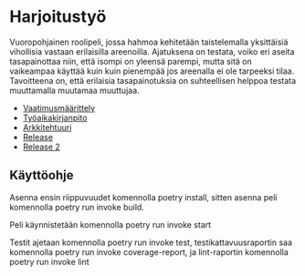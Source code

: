 # Harjoitustyö

Vuoropohjainen roolipeli, jossa hahmoa kehitetään taistelemalla yksittäisiä vihollisia vastaan erilaisilla areenoilla. Ajatuksena on testata, voiko eri aseita tasapainottaa niin, että isompi on yleensä parempi, mutta sitä on vaikeampaa käyttää kuin kuin pienempää jos areenalla ei ole tarpeeksi tilaa. Tavoitteena on, että erilaisia tasapainotuksia on suhteellisen helppoa testata muuttamalla muutamaa muuttujaa.


* [Vaatimusmäärittely](https://github.com/Yogho358/ot-harjoitustyo/blob/master/dokumentaatio/vaatimusmaarittely.md)
* [Työaikakirjanpito](https://github.com/Yogho358/ot-harjoitustyo/blob/master/dokumentaatio/tyoaikakirjanpito.md)
* [Arkkitehtuuri](https://github.com/Yogho358/ot-harjoitustyo/blob/master/dokumentaatio/arkkitehtuuri.MD)
* [Release](https://github.com/Yogho358/ot-harjoitustyo/releases/tag/viikko5)
* [Release 2](https://github.com/Yogho358/ot-harjoitustyo/releases/tag/viikko6)

## Käyttöohje

Asenna ensin riippuvuudet komennolla poetry install, sitten asenna peli komennolla poetry run invoke build.

Peli käynnistetään komennolla poetry run invoke start

Testit ajetaan komennolla poetry run invoke test, testikattavuusraportin saa komennolla poetry run invoke coverage-report, ja lint-raportin komennolla poetry run invoke lint

